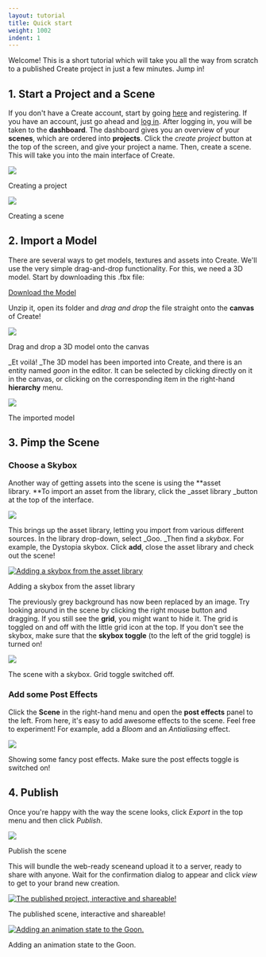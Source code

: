 ```yaml
---
layout: tutorial
title: Quick start
weight: 1002
indent: 1
---
```

Welcome! This is a short tutorial which will take you all the way from scratch to a published Create project in just a few minutes. Jump in!  

## 1\. Start a Project and a Scene

If you don't have a Create account, start by going [here](https://app.goocreate.com/user/register) and registering. If you have an account, just go ahead and [log in](https://app.goocreate.com/user/login). After logging in, you will be taken to the **dashboard**. The dashboard gives you an overview of your **scenes**, which are ordered into **projects**. Click the _create project_ button at the top of the screen, and give your project a name. Then, create a scene. This will take you into the main interface of Create.  

[![](create-project.jpg)](create-project.jpg)

Creating a project

[![](create-scene.jpg)](create-scene.jpg)

Creating a scene

## 2\. Import a Model

There are several ways to get models, textures and assets into Create. We'll use the very simple drag-and-drop functionality. For this, we need a 3D model. Start by downloading this .fbx file:  

[Download the Model](goon2.zip)

Unzip it, open its folder and _drag and drop_ the file straight onto the **canvas** of Create!

[![](drag1.jpg)](drag1.jpg)

Drag and drop a 3D model onto the canvas  

_Et voilá! _The 3D model has been imported into Create, and there is an entity named _goon_ in the editor. It can be selected by clicking directly on it in the canvas, or clicking on the corresponding item in the right-hand **hierarchy** menu.  

[![](goon1.jpg)](goon1.jpg)

The imported model  

## 3\. Pimp the Scene

### Choose a Skybox

Another way of getting assets into the scene is using the **asset library. **To import an asset from the library, click the _asset library _button at the top of the interface.  

[![](ass.jpg)](ass.jpg)  

This brings up the asset library, letting you import from various different sources. In the library drop-down, select _Goo. _Then find a _skybox_. For example, the Dystopia skybox. Click **add**, close the asset library and check out the scene!  

[![Adding a skybox from the asset library](assetlib.jpg)](assetlib.jpg)

Adding a skybox from the asset library  

The previously grey background has now been replaced by an image. Try looking around in the scene by clicking the right mouse button and dragging. If you still see the **grid**, you might want to hide it. The grid is toggled on and off with the little grid icon at the top. If you don't see the skybox, make sure that the **skybox toggle** (to the left of the grid toggle) is turned on!  

[![](skybx.jpg)](skybx.jpg)

The scene with a skybox. Grid toggle switched off.  

### Add some Post Effects

Click the **Scene** in the right-hand menu and open the **post effects** panel to the left. From here, it's easy to add awesome effects to the scene. Feel free to experiment! For example, add a _Bloom_ and an _Antialiasing_ effect.  

[![](pef.jpg)](pef.jpg)

Showing some fancy post effects. Make sure the post effects toggle is switched on!  

## 4\. Publish

Once you're happy with the way the scene looks, click _Export_ in the top menu and then click _Publish_.  

[![](pub.jpg)](pub.jpg)

Publish the scene  

This will bundle the web-ready sceneand upload it to a server, ready to share with anyone. Wait for the confirmation dialog to appear and click _view_ to get to your brand new creation.

[![The published project, interactive and shareable!](done1.jpg)](done1.jpg)

The published scene, interactive and shareable!

[![Adding an animation state to the Goon.](animation.jpg)](animation.jpg)

Adding an animation state to the Goon.
